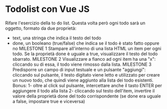 # Todolist con Vue JS

Rifare l'esercizio della to do list.
Questa volta però ogni todo sarà un oggetto, formato da due proprietà:

- text, una stringa che indica il testo del todo
- done, un booleano (true/false) che indica se il todo è stato fatto oppure no
  MILESTONE 1
  Stampare all'interno di una lista HTML un item per ogni todo.
  Se la proprietà done è uguale a true, visualizzare il testo del todo sbarrato.
  MILESTONE 2
  Visualizzare a fianco ad ogni item ha una "x": cliccando su di essa, il todo viene rimosso dalla lista.
  MILESTONE 3
  Predisporre un campo di input testuale e un pulsante "aggiungi": cliccando sul pulsante, il testo digitato viene letto e utilizzato per creare un nuovo todo, che quindi viene aggiunto alla lista dei todo esistenti.
  Bonus:
  1- oltre al click sul pulsante, intercettare anche il tasto ENTER per aggiungere il todo alla lista
  2- cliccando sul testo dell'item, invertire il valore della proprietà done del todo corrispondente (se done era uguale a false, impostare true e viceversa)
